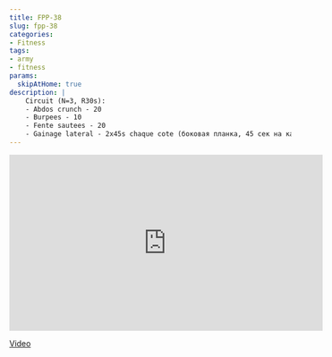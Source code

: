 ```yaml
---
title: FPP-38
slug: fpp-38
categories:
- Fitness
tags:
- army
- fitness
params:
  skipAtHome: true
description: |
    Circuit (N=3, R30s):
    - Abdos crunch - 20
    - Burpees - 10
    - Fente sautees - 20
    - Gainage lateral - 2x45s chaque cote (боковая планка, 45 сек на каждой стороне)
---
```

<iframe width="560" height="315" src="https://www.youtube.com/embed/rNcsw-4Mf5E?si=Zyn2nKEHN68hA-aS" title="YouTube video player" frameborder="0" allow="accelerometer; autoplay; clipboard-write; encrypted-media; gyroscope; picture-in-picture; web-share" allowfullscreen></iframe>

[Video](https://youtu.be/rNcsw-4Mf5E?si=Zyn2nKEHN68hA-aS)

